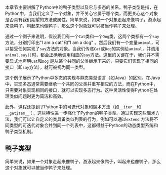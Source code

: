 本章节主要讲解了Python中的鸭子类型以及它与多态的关系。鸭子类型是指，在Python中，当我们定义了一个对象，并不关心它属于哪个类，而更关心这个对象是否具有我们期望的方法或属性。简单来说，如果一个对象走起来像鸭子，游泳起来像鸭子，叫起来也像鸭子，那么这个对象就可以被当作鸭子来处理。

通过一个例子来说明，假设我们有一个`Cat`类和一个`Dog`类，这两个类都有一个`say`方法，分别打印出"I am a cat"和"I am a dog"
。然后我们有一个变量`animal`，可以接受任何实现了`say`方法的对象。当我们传递`Cat`或`Dog`的实例给`animal`，并调用
`animal.say()`时，都会正确地调用相应的`say`方法。这里的关键在于，我们并不需要显式地声明`Cat`和`Dog`
是从某个共同的父类继承下来的，只要它们实现了相同的接口（即`say`方法），就可被视为同一类型。

这个例子展示了Python中多态的实现与静态类型语言（如Java）的区别。在Java中，实现多态通常需要继承一个共同的父类并重写相应的方法，而在Python中，只需要对象实现相同的接口，就可以实现多态行为。这种灵活性使得Python在处理类似问题时更为简洁和高效。

此外，课程还提到了Python中的可迭代对象和魔术方法（如`__iter__`和`__getitem__`
），这些特性进一步强化了Python的鸭子类型。通过实现这些魔术方法，我们可以让自定义的类具备类似列表的行为，例如可以通过`extend`
方法将不同类型的可迭代对象合并到同一个列表中，这都得益于Python的动态类型系统和鸭子类型机制。

## 鸭子类型

简单来说，如果一个对象走起来像鸭子，游泳起来像鸭子，叫起来也像鸭子，那么这个对象就可以被当作鸭子来处理。